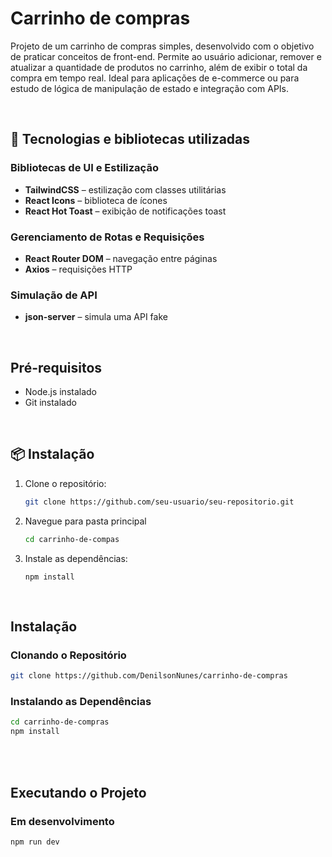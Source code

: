 # Carrinho de compras

Projeto de um carrinho de compras simples, desenvolvido com o objetivo de praticar conceitos de front-end. Permite ao usuário adicionar, remover e atualizar a quantidade de produtos no carrinho, além de exibir o total da compra em tempo real. Ideal para aplicações de e-commerce ou para estudo de lógica de manipulação de estado e integração com APIs.

<br/>

## 🚀 Tecnologias e bibliotecas utilizadas

### Bibliotecas de UI e Estilização
- **TailwindCSS** – estilização com classes utilitárias
- **React Icons** – biblioteca de ícones
- **React Hot Toast** – exibição de notificações toast

### Gerenciamento de Rotas e Requisições
- **React Router DOM** – navegação entre páginas
- **Axios** – requisições HTTP

### Simulação de API
- **json-server** – simula uma API fake

<br/>

## Pré-requisitos

- Node.js instalado
- Git instalado
  
<br/>

## 📦 Instalação

1. Clone o repositório:
   ```bash
   git clone https://github.com/seu-usuario/seu-repositorio.git

2. Navegue para pasta principal
   ```bash
   cd carrinho-de-compas

2. Instale as dependências:
   ```
   npm install

<br/>

## Instalação

### Clonando o Repositório

```bash
git clone https://github.com/DenilsonNunes/carrinho-de-compras
```
### Instalando as Dependências

```bash
cd carrinho-de-compras
npm install
```

<br/>

<br/>

## Executando o Projeto

### Em desenvolvimento

```bash
npm run dev
```

